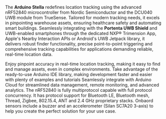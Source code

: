 <FeatureDescription>

The **Arduino Stella** redefines location tracking using the advanced nRF52840 microcontroller from Nordic Semiconductor and the DCU040 UWB module from TrueSense. Tailored for modern tracking needs, it excels in pinpointing warehouse assets, ensuring healthcare safety and automating smart buildings. Seamlessly integrating with the **Portenta UWB Shield** and UWB-enabled smartphones through the dedicated NXP® Trimension App, Apple's Nearby Interaction APIs or Android's UWB Jetpack library, it delivers robust finder functionality, precise point-to-point triggering and comprehensive tracking capabilities for applications demanding reliable, real-time location data.

</FeatureDescription>


<FeatureList>
<Feature title="TrueSense UWB module DCU040" image="world-map">
Enjoy pinpoint accuracy in real-time location tracking, making it easy to find and manage assets, even in complex environments. Take advantage of the ready-to-use Arduino IDE library, making development faster and easier with plenty of examples and tutorials
Seamlessly integrate with Arduino Cloud for streamlined data management, remote monitoring, and advanced analytics.
  
<FeatureWrapper>
  <FeatureLink title="Datasheet" url="" download blank/>
</FeatureWrapper>
</Feature>

<Feature title="nRF52840 Arm® Cortex®-M4 32-bit processor" image="mcu">
The nRF52840 is fully multiprotocol capable with full protocol concurrency. It has protocol support for Bluetooth LE, Bluetooth mesh, Thread, Zigbee, 802.15.4, ANT and 2.4 GHz proprietary stacks.
<FeatureWrapper>
  <FeatureLink title="Datasheet" url="https://docs.nordicsemi.com/bundle/ps_nrf52840/page/keyfeatures_html5.html" download blank/>
</FeatureWrapper>
</Feature>

<Feature title="Sensors" image="accelerometer">
Onbaord sensors include a buzzer and an accelerometer (Silan SC7A20 3-axis) to help you create the perfect solution for your use case.
  
<FeatureWrapper>
  <FeatureLink title="Datasheet" url="" download blank/>
</FeatureWrapper>
</Feature>



</FeatureList>
